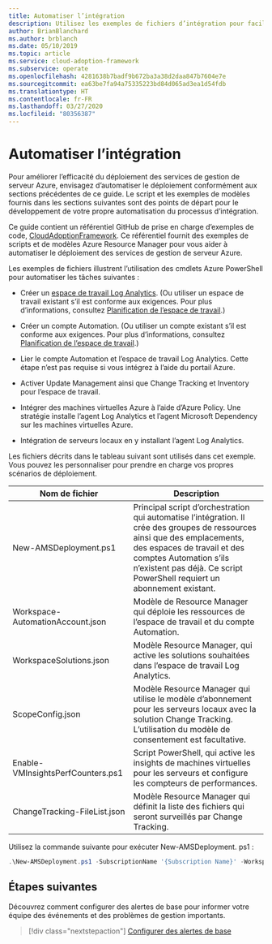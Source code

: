 ```yaml
---
title: Automatiser l’intégration
description: Utilisez les exemples de fichiers d’intégration pour faciliter l’automatisation du déploiement de vos services de gestion de serveur Azure dans un but d’amélioration de l’efficacité.
author: BrianBlanchard
ms.author: brblanch
ms.date: 05/10/2019
ms.topic: article
ms.service: cloud-adoption-framework
ms.subservice: operate
ms.openlocfilehash: 4281638b7badf9b672ba3a38d2daa847b7604e7e
ms.sourcegitcommit: ea63be7fa94a75335223bd84d065ad3ea1d54fdb
ms.translationtype: HT
ms.contentlocale: fr-FR
ms.lasthandoff: 03/27/2020
ms.locfileid: "80356387"
---
```

# <a name="automate-onboarding"></a>Automatiser l’intégration

Pour améliorer l’efficacité du déploiement des services de gestion de serveur Azure, envisagez d’automatiser le déploiement conformément aux sections précédentes de ce guide. Le script et les exemples de modèles fournis dans les sections suivantes sont des points de départ pour le développement de votre propre automatisation du processus d’intégration.

Ce guide contient un référentiel GitHub de prise en charge d’exemples de code, [CloudAdoptionFramework](https://aka.ms/caf/manage/automation-samples). Ce référentiel fournit des exemples de scripts et de modèles Azure Resource Manager pour vous aider à automatiser le déploiement des services de gestion de serveur Azure.

Les exemples de fichiers illustrent l’utilisation des cmdlets Azure PowerShell pour automatiser les tâches suivantes :

- Créer un [espace de travail Log Analytics](https://docs.microsoft.com/azure/azure-monitor/platform/manage-access). (Ou utiliser un espace de travail existant s’il est conforme aux exigences. Pour plus d’informations, consultez [Planification de l’espace de travail](./prerequisites.md#log-analytics-workspace-and-automation-account-planning).)

- Créer un compte Automation. (Ou utiliser un compte existant s’il est conforme aux exigences. Pour plus d’informations, consultez [Planification de l’espace de travail](./prerequisites.md#log-analytics-workspace-and-automation-account-planning).)

- Lier le compte Automation et l’espace de travail Log Analytics. Cette étape n’est pas requise si vous intégrez à l’aide du portail Azure.

- Activer Update Management ainsi que Change Tracking et Inventory pour l’espace de travail.

- Intégrer des machines virtuelles Azure à l’aide d’Azure Policy. Une stratégie installe l’agent Log Analytics et l’agent Microsoft Dependency sur les machines virtuelles Azure.

- Intégration de serveurs locaux en y installant l’agent Log Analytics.

Les fichiers décrits dans le tableau suivant sont utilisés dans cet exemple. Vous pouvez les personnaliser pour prendre en charge vos propres scénarios de déploiement.

| Nom de fichier | Description |
|-----------|-------------|
| New-AMSDeployment.ps1 | Principal script d’orchestration qui automatise l’intégration. Il crée des groupes de ressources ainsi que des emplacements, des espaces de travail et des comptes Automation s’ils n’existent pas déjà. Ce script PowerShell requiert un abonnement existant. |
| Workspace-AutomationAccount.json | Modèle de Resource Manager qui déploie les ressources de l’espace de travail et du compte Automation. |
| WorkspaceSolutions.json | Modèle Resource Manager, qui active les solutions souhaitées dans l’espace de travail Log Analytics. |
| ScopeConfig.json | Modèle Resource Manager qui utilise le modèle d’abonnement pour les serveurs locaux avec la solution Change Tracking. L’utilisation du modèle de consentement est facultative. |
| Enable-VMInsightsPerfCounters.ps1 | Script PowerShell, qui active les insights de machines virtuelles pour les serveurs et configure les compteurs de performances. |
| ChangeTracking-FileList.json | Modèle Resource Manager qui définit la liste des fichiers qui seront surveillés par Change Tracking. |

Utilisez la commande suivante pour exécuter New-AMSDeployment. ps1 :

```powershell
.\New-AMSDeployment.ps1 -SubscriptionName '{Subscription Name}' -WorkspaceName '{Workspace Name}' -WorkspaceLocation '{Azure Location}' -AutomationAccountName {Account Name} -AutomationAccountLocation {Account Location}
```

## <a name="next-steps"></a>Étapes suivantes

Découvrez comment configurer des alertes de base pour informer votre équipe des événements et des problèmes de gestion importants.

> [!div class="nextstepaction"]
> [Configurer des alertes de base](./setup-alerts.md)
